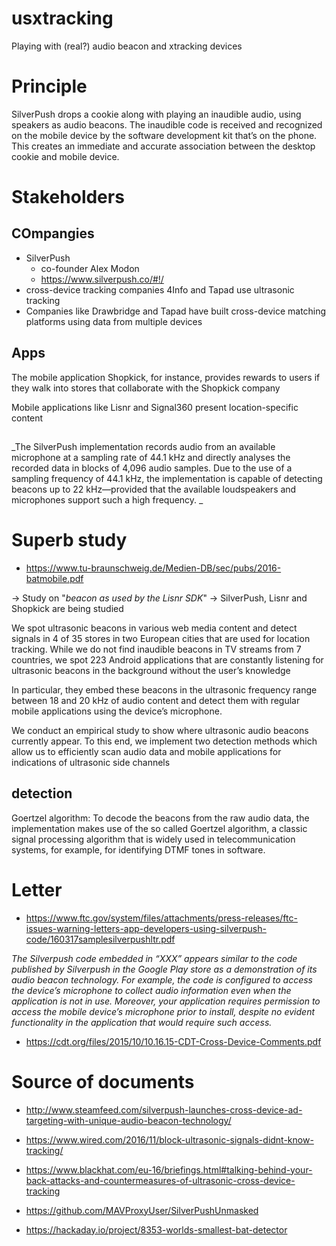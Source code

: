 # usxtracking
Playing with (real?) audio beacon and xtracking devices 

# Principle

SilverPush drops a cookie along with playing an inaudible audio, using speakers as audio beacons. The inaudible code is received and recognized on the mobile device by the software development kit that’s on the phone. This creates an immediate and accurate association between the desktop cookie and mobile device. 


# Stakeholders

## COmpangies

* SilverPush
    *  co-founder Alex Modon
    * https://www.silverpush.co/#!/
* cross-device tracking companies 4Info and Tapad use ultrasonic tracking
* Companies like Drawbridge and Tapad have built cross-device matching platforms using data from multiple devices

## Apps

The mobile application Shopkick, for instance, provides rewards to users if they walk into stores that collaborate with the Shopkick company

Mobile applications like Lisnr and Signal360 present location-specific content

##
_The SilverPush implementation records audio from an available microphone at a sampling rate of 44.1 kHz and directly analyses the recorded data in blocks of 4,096 audio samples. Due to the use of a sampling frequency of 44.1 kHz, the implementation is capable of detecting beacons up to 22 kHz—provided that the available loudspeakers and microphones support such a high frequency. _



# Superb study

* https://www.tu-braunschweig.de/Medien-DB/sec/pubs/2016-batmobile.pdf

 -> Study on "_beacon as used by the Lisnr SDK_"
 -> SilverPush, Lisnr and Shopkick are being studied

We spot ultrasonic beacons in various web media content and detect signals in 4 of 35 stores in two European cities that are used for
location tracking. While we do not find inaudible beacons in TV streams from 7 countries, we spot 223 Android applications that are constantly listening for ultrasonic beacons in the background without the user’s knowledge

In particular, they embed these beacons in the ultrasonic frequency range between 18 and 20 kHz of audio content and detect them with regular mobile applications using the device’s microphone.

We conduct an empirical study to show where ultrasonic audio beacons currently appear. To this end, we implement two detection methods which allow us to efficiently scan audio data and mobile applications for indications of ultrasonic side channels

## detection

Goertzel algorithm: To decode the beacons from the raw audio data, the implementation makes use of the so called Goertzel algorithm, a classic signal processing algorithm that is widely used in telecommunication systems, for example, for identifying DTMF tones in software.


# Letter

* https://www.ftc.gov/system/files/attachments/press-releases/ftc-issues-warning-letters-app-developers-using-silverpush-code/160317samplesilverpushltr.pdf

_The Silverpush code embedded in “XXX” appears similar to the code published by Silverpush in the Google Play store as a demonstration of its audio beacon technology.  For example, the code is configured to access the device’s microphone to collect audio information even when the application is not  in use.  Moreover, your application requires permission to access the mobile device’s microphone prior to install, despite no evident functionality in the application that would require such access._

* https://cdt.org/files/2015/10/10.16.15-CDT-Cross-Device-Comments.pdf

# Source of documents

* http://www.steamfeed.com/silverpush-launches-cross-device-ad-targeting-with-unique-audio-beacon-technology/
* https://www.wired.com/2016/11/block-ultrasonic-signals-didnt-know-tracking/
* https://www.blackhat.com/eu-16/briefings.html#talking-behind-your-back-attacks-and-countermeasures-of-ultrasonic-cross-device-tracking


* https://github.com/MAVProxyUser/SilverPushUnmasked
* https://hackaday.io/project/8353-worlds-smallest-bat-detector
